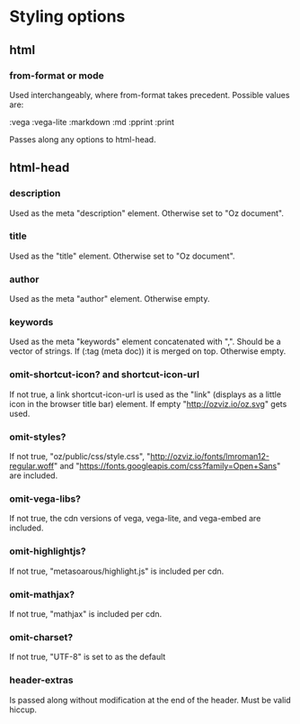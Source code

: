 # Styling options

## html

### from-format or mode

Used interchangeably, where from-format takes precedent. Possible values are:

:vega :vega-lite :markdown :md :pprint :print

Passes along any options to html-head.

## html-head

### description

Used as the meta "description" element. Otherwise set to "Oz document".

### title

Used as the "title" element. Otherwise set to "Oz document".

### author

Used as the meta "author" element. Otherwise empty.

### keywords

Used as the meta "keywords" element concatenated with ",". Should be a vector of strings.
If (:tag (meta doc)) it is merged on top.
Otherwise empty.

### omit-shortcut-icon? and shortcut-icon-url

If not true, a link shortcut-icon-url is used as the "link"
(displays as a little icon in the browser title bar) element. If empty "http://ozviz.io/oz.svg"
gets used.

### omit-styles?

If not true, "oz/public/css/style.css", "http://ozviz.io/fonts/lmroman12-regular.woff" and
"https://fonts.googleapis.com/css?family=Open+Sans" are included.

### omit-vega-libs?

If not true, the cdn versions of vega, vega-lite, and vega-embed are included.

### omit-highlightjs?

If not true, "metasoarous/highlight.js" is included per cdn.

### omit-mathjax?

If not true, "mathjax" is included per cdn.

### omit-charset?

If not true, "UTF-8" is set to as the default

### header-extras

Is passed along without modification at the end of the header. Must be valid hiccup.
